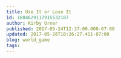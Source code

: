```yaml
---
title: Use It or Lose It
id: 1884629117915532187
author: Kirby Urner
published: 2017-05-24T12:37:00.000-07:00
updated: 2017-05-26T10:26:27.411-07:00
blog: world_game
tags: 
---
```


